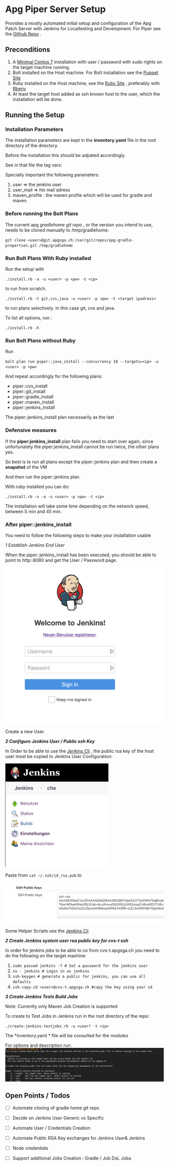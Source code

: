 # Apg Piper Server Setup

Provides a mostly automated initial setup and configuration of the Apg
Patch Server with Jenkins for Localtesting and Development. For Piper
see the [Github Repo]() .

## Preconditions

1. A
   [Minimal Centos 7](http://linuxsoft.cern.ch/centos/6.10/isos/x86_64/CentOS-6.10-x86_64-minimal.iso)
   installation with user / password with sudo rights on the target
   machine running.
2. Bolt installed on the Host machine. For Bolt installation see the
   [Puppet Site](https://puppet.com/docs/bolt/latest/bolt_installing.html)
3. Ruby installed on the Host machine, see the
   [Ruby Site](https://www.ruby-lang.org/de/documentation/installation/)
   , preferably with [Rbenv](https://github.com/rbenv/rbenv)
4. At least the target host added as ssh known host to the user, which
   the installation will be done.

## Running the Setup

### Installation Parameters

The installation parameters are kept in the **inventory.yaml** file in
the root directory of the directory.

Before the installation this should be adpated accordingly.

See in that file the tag vars:

Specially important the following parameters:

1. user => the jenkins user
2. user_mail => his mail adress
3. maven_profile : the maven profile which will be used for gradle and
   maven


### Before running the Bolt Plans

The current apg *gradlehome git repo* , or the version you intend to
use, needs to be cloned manually to /tmp/gradlehome:

`git clone <user>@git.apgsga.ch:/var/git/repos/apg-gradle-properties.git
/tmp/gradlehome `

### Run Bolt Plans With Ruby installed

Run the setup with

`./install.rb -a -u <user> -p <pw> -t <ip>`

to run from scratch.

`./install.rb -t git,cvs,java -u <user> -p <pw> -t <target ipadress>`

to run plans selectively. In this case git, cvs and java.

To list all options, run :

`./install.rb -h`

### Run Bolt Plans without Ruby

Run

`bolt plan run piper::java_install --concurrency 10 --targets=<ip> -u
<user> -p <pw>`

And repeat accordingly for the following plans:

- piper::cvs_install
- piper::git_install
- piper::gradle_install
- piper::maven_install
- piper::jenkins_install

The piper::jenkins_install plan necessarily as the last

### Defensive measures

If the **piper:jenkins_install** plan fails you need to start over
again, since unfortunately the piper:jenkins_install cannot be run
twice, the other plans yes.

So best is to run all plans except the piper::jenkins plan and then
create a **snapshot** of the VM

And then run the piper::jenkins plan.

With ruby installed you can do:

`./install.rb -x -a -u <user> -p <pw> -t <ip>`

The installation will take some time depending on the network speed,
between 5 min and 45 min.

### After piper::jenkins_install

You need to follow the following steps to make your installation usable

*1 Establish Jenkins End User*

When the piper::jenkins_install has been executed, you should be able to
point to http:<ip>:8080 and get the User / Password page.

![Jenkins Login](./images/login.png)

Create a new User.

***2 Configure Jenkins User / Public ssh Key***

In Order to be able to use the
[Jenkins Cli](https://www.jenkins.io/doc/book/managing/cli/) , the
public rsa key of the host user most be copied to Jenkins User
Configuration:

![User Configuration](./images/navuser.png)

Paste from `cat ~/.ssh/id_rsa.pub` to

![Public Key](./images/rsakey.png)

Some Helper Scripts use the
[Jenkins Cli](https://www.jenkins.io/doc/book/managing/cli/)

***2 Create Jenkins system user rsa public key for cvs-t ssh***

In order for jenkins jobs to be able to co from cvs-t.apgsga.ch you need
to do the following on the target mashine:

1. `sudo passwd jenkins -f # Set a password for the jenkins user`
2. `su - jenkins # Login in as jenkins`
3. `ssh-keygen # generate a public for jenkins, you can use all
   defaults`
4. `ssh-copy-id <user>@cvs-t.apgsga.ch #copy the key using your id`

***3 Create Jenkins Tests Build Jobs***

Note: Currently only Maven Job Creation is supported

To create to Test Jobs in Jenkins run in the root directory of the repo:

` ./create-jenkins-testjobs.rb -u <user? -t <ip> `

The *inventory.yaml * file will be consulted for the modules

For options and description run:
![Maven Jobs](./images/createmavenjobs.png)


## Open Points / Todos

- [ ] Automate cloning of gradle home git repo
- [ ] Decide on Jenkins User Generic vs Specific
- [ ] Automate User / Credentials Creation
- [ ] Automate Public RSA Key exchanges for Jenkins User& Jenkins
- [ ] Node credentials
- [ ] Support additional Jobs Creation : Gradle / Job DsL Jobs


